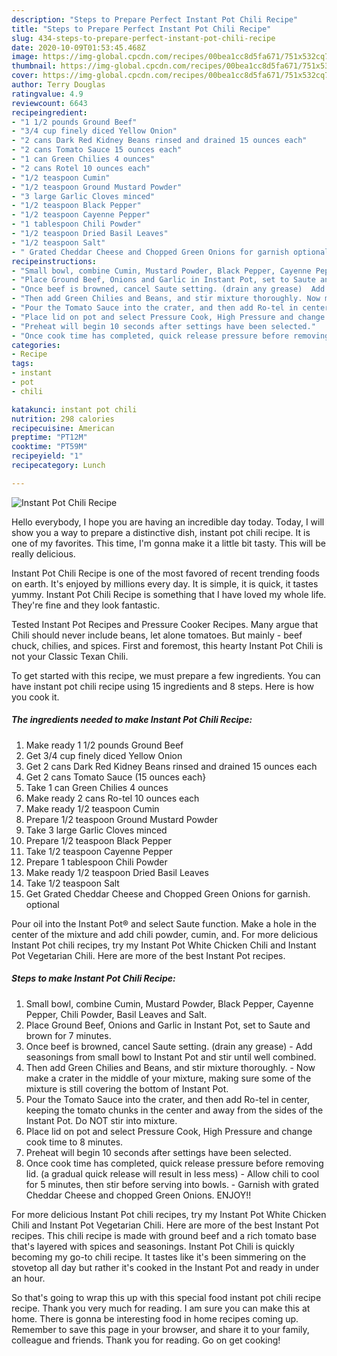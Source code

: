 ```yaml
---
description: "Steps to Prepare Perfect Instant Pot Chili Recipe"
title: "Steps to Prepare Perfect Instant Pot Chili Recipe"
slug: 434-steps-to-prepare-perfect-instant-pot-chili-recipe
date: 2020-10-09T01:53:45.468Z
image: https://img-global.cpcdn.com/recipes/00bea1cc8d5fa671/751x532cq70/instant-pot-chili-recipe-recipe-main-photo.jpg
thumbnail: https://img-global.cpcdn.com/recipes/00bea1cc8d5fa671/751x532cq70/instant-pot-chili-recipe-recipe-main-photo.jpg
cover: https://img-global.cpcdn.com/recipes/00bea1cc8d5fa671/751x532cq70/instant-pot-chili-recipe-recipe-main-photo.jpg
author: Terry Douglas
ratingvalue: 4.9
reviewcount: 6643
recipeingredient:
- "1 1/2 pounds Ground Beef"
- "3/4 cup finely diced Yellow Onion"
- "2 cans Dark Red Kidney Beans rinsed and drained 15 ounces each"
- "2 cans Tomato Sauce 15 ounces each"
- "1 can Green Chilies 4 ounces"
- "2 cans Rotel 10 ounces each"
- "1/2 teaspoon Cumin"
- "1/2 teaspoon Ground Mustard Powder"
- "3 large Garlic Cloves minced"
- "1/2 teaspoon Black Pepper"
- "1/2 teaspoon Cayenne Pepper"
- "1 tablespoon Chili Powder"
- "1/2 teaspoon Dried Basil Leaves"
- "1/2 teaspoon Salt"
- " Grated Cheddar Cheese and Chopped Green Onions for garnish optional"
recipeinstructions:
- "Small bowl, combine Cumin, Mustard Powder, Black Pepper, Cayenne Pepper, Chili Powder, Basil Leaves and Salt."
- "Place Ground Beef, Onions and Garlic in Instant Pot, set to Saute and brown for 7 minutes."
- "Once beef is browned, cancel Saute setting. (drain any grease)  Add seasonings from small bowl to Instant Pot and stir until well combined."
- "Then add Green Chilies and Beans, and stir mixture thoroughly. Now make a crater in the middle of your mixture, making sure some of the mixture is still covering the bottom of Instant Pot."
- "Pour the Tomato Sauce into the crater, and then add Ro-tel in center, keeping the tomato chunks in the center and away from the sides of the Instant Pot. Do NOT stir into mixture."
- "Place lid on pot and select Pressure Cook, High Pressure and change cook time to 8 minutes."
- "Preheat will begin 10 seconds after settings have been selected."
- "Once cook time has completed, quick release pressure before removing lid. (a gradual quick release will result in less mess) Allow chili to cool for 5 minutes, then stir before serving into bowls. Garnish with grated Cheddar Cheese and chopped Green Onions. ENJOY!!"
categories:
- Recipe
tags:
- instant
- pot
- chili

katakunci: instant pot chili 
nutrition: 298 calories
recipecuisine: American
preptime: "PT12M"
cooktime: "PT59M"
recipeyield: "1"
recipecategory: Lunch

---
```



![Instant Pot Chili Recipe](https://img-global.cpcdn.com/recipes/00bea1cc8d5fa671/751x532cq70/instant-pot-chili-recipe-recipe-main-photo.jpg)

Hello everybody, I hope you are having an incredible day today. Today, I will show you a way to prepare a distinctive dish, instant pot chili recipe. It is one of my favorites. This time, I'm gonna make it a little bit tasty. This will be really delicious.

Instant Pot Chili Recipe is one of the most favored of recent trending foods on earth. It's enjoyed by millions every day. It is simple, it is quick, it tastes yummy. Instant Pot Chili Recipe is something that I have loved my whole life. They're fine and they look fantastic.

Tested Instant Pot Recipes and Pressure Cooker Recipes. Many argue that Chili should never include beans, let alone tomatoes. But mainly - beef chuck, chilies, and spices. First and foremost, this hearty Instant Pot Chili is not your Classic Texan Chili.


To get started with this recipe, we must prepare a few ingredients. You can have instant pot chili recipe using 15 ingredients and 8 steps. Here is how you cook it.

<!--inarticleads1-->

##### The ingredients needed to make Instant Pot Chili Recipe:

1. Make ready 1 1/2 pounds Ground Beef
1. Get 3/4 cup finely diced Yellow Onion
1. Get 2 cans Dark Red Kidney Beans rinsed and drained 15 ounces each
1. Get 2 cans Tomato Sauce (15 ounces each}
1. Take 1 can Green Chilies 4 ounces
1. Make ready 2 cans Ro-tel 10 ounces each
1. Make ready 1/2 teaspoon Cumin
1. Prepare 1/2 teaspoon Ground Mustard Powder
1. Take 3 large Garlic Cloves minced
1. Prepare 1/2 teaspoon Black Pepper
1. Take 1/2 teaspoon Cayenne Pepper
1. Prepare 1 tablespoon Chili Powder
1. Make ready 1/2 teaspoon Dried Basil Leaves
1. Take 1/2 teaspoon Salt
1. Get  Grated Cheddar Cheese and Chopped Green Onions for garnish. optional


Pour oil into the Instant Pot® and select Saute function. Make a hole in the center of the mixture and add chili powder, cumin, and. For more delicious Instant Pot chili recipes, try my Instant Pot White Chicken Chili and Instant Pot Vegetarian Chili. Here are more of the best Instant Pot recipes. 

<!--inarticleads2-->

##### Steps to make Instant Pot Chili Recipe:

1. Small bowl, combine Cumin, Mustard Powder, Black Pepper, Cayenne Pepper, Chili Powder, Basil Leaves and Salt.
1. Place Ground Beef, Onions and Garlic in Instant Pot, set to Saute and brown for 7 minutes.
1. Once beef is browned, cancel Saute setting. (drain any grease)  - Add seasonings from small bowl to Instant Pot and stir until well combined.
1. Then add Green Chilies and Beans, and stir mixture thoroughly. - Now make a crater in the middle of your mixture, making sure some of the mixture is still covering the bottom of Instant Pot.
1. Pour the Tomato Sauce into the crater, and then add Ro-tel in center, keeping the tomato chunks in the center and away from the sides of the Instant Pot. Do NOT stir into mixture.
1. Place lid on pot and select Pressure Cook, High Pressure and change cook time to 8 minutes.
1. Preheat will begin 10 seconds after settings have been selected.
1. Once cook time has completed, quick release pressure before removing lid. (a gradual quick release will result in less mess) - Allow chili to cool for 5 minutes, then stir before serving into bowls. - Garnish with grated Cheddar Cheese and chopped Green Onions. ENJOY!!


For more delicious Instant Pot chili recipes, try my Instant Pot White Chicken Chili and Instant Pot Vegetarian Chili. Here are more of the best Instant Pot recipes. This chili recipe is made with ground beef and a rich tomato base that&#39;s layered with spices and seasonings. Instant Pot Chili is quickly becoming my go-to chili recipe. It tastes like it&#39;s been simmering on the stovetop all day but rather it&#39;s cooked in the Instant Pot and ready in under an hour. 

So that's going to wrap this up with this special food instant pot chili recipe recipe. Thank you very much for reading. I am sure you can make this at home. There is gonna be interesting food in home recipes coming up. Remember to save this page in your browser, and share it to your family, colleague and friends. Thank you for reading. Go on get cooking!
